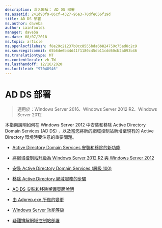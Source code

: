 ```yaml
---
description: 深入瞭解： AD DS 部署
ms.assetid: 241d93f9-06cf-4327-96a3-70dfe656f19d
title: AD DS 部署
ms.author: daveba
author: iainfoulds
manager: daveba
ms.date: 08/07/2018
ms.topic: article
ms.openlocfilehash: f8e20c21237b0cc8555bda6b824750c75ad8c2c9
ms.sourcegitcommit: 65b6de6b44d41f1180c45db11cdd60cb2a093b46
ms.translationtype: MT
ms.contentlocale: zh-TW
ms.lasthandoff: 12/10/2020
ms.locfileid: "97048946"
---
```

# <a name="ad-ds-deployment"></a>AD DS 部署

>適用於：Windows Server 2016、Windows Server 2012 R2、Windows Server 2012

本指南說明如何在 Windows Server 2012 中安裝和移除 Active Directory Domain Services (AD DS) ，以及當您將新的網域控制站新增至現有的 Active Directory 環境時要注意的重要問題。

- [Active Directory Domain Services 安裝和移除的新功能](../../ad-ds/deploy/What-s-New-in-Active-Directory-Domain-Services-Installation-and-Removal.md)

- [將網域控制站升級為 Windows Server 2012 R2 與 Windows Server 2012](../../ad-ds/deploy/Upgrade-Domain-Controllers-to-Windows-Server-2012-R2-and-Windows-Server-2012.md)

- [安裝 Active Directory Domain Services &#40;層級 100&#41;](../../ad-ds/deploy/Install-Active-Directory-Domain-Services--Level-100-.md)

- [移除 Active Directory 網域服務的步驟](assetId:///99b97af0-aa7e-41ed-8c81-4eee6c03eb4c)

- [AD DS 安裝和移除嚮導頁面說明](../../ad-ds/deploy/AD-DS-Installation-and-Removal-Wizard-Page-Descriptions.md)

- [由 Adprep.exe 所做的變更](../../ad-ds/deploy/adprep/Changes-Made-by-Adprep.md)

- [Windows Server 功能等級](../../ad-ds/active-directory-functional-levels.md)

- [疑難排解網域控制站部署](../../ad-ds/deploy/Troubleshooting-Domain-Controller-Deployment.md)
